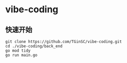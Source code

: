 # vibe-coding

## 快速开始

```
git clone https://github.com/TGinSC/vibe-coding.git
cd ./vibe-coding/back_end
go mod tidy
go run main.go
```